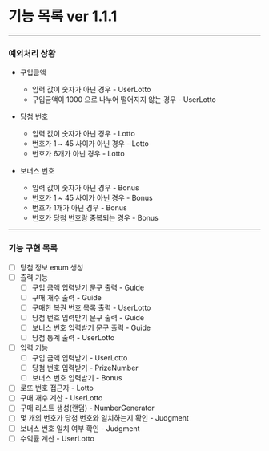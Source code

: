 # 기능 목록 ver 1.1.1
<hr>

### 예외처리 상황
- 구입금액
  - 입력 값이 숫자가 아닌 경우 - UserLotto
  - 구입금액이 1000 으로 나누어 떨어지지 않는 경우 - UserLotto


- 당첨 번호
  - 입력 값이 숫자가 아닌 경우 - Lotto
  - 번호가 1 ~ 45 사이가 아닌 경우 - Lotto
  - 번호가 6개가 아닌 경우 - Lotto


- 보너스 번호
  - 입력 값이 숫자가 아닌 경우 - Bonus
  - 번호가 1 ~ 45 사이가 아닌 경우 - Bonus
  - 번호가 1개가 아닌 경우 - Bonus
  - 번호가 당첨 번호랑 중복되는 경우 - Bonus

<hr>

### 기능 구현 목록

- [ ] 당첨 정보 enum 생성
- [ ] 출력 기능
  - [ ] 구입 금액 입력받기 문구 출력 - Guide
  - [ ] 구매 개수 출력 - Guide
  - [ ] 구매한 복권 번호 목록 출력 - UserLotto
  - [ ] 당첨 번호 입력받기 문구 출력 - Guide
  - [ ] 보너스 번호 입력받기 문구 출력 - Guide
  - [ ] 당첨 통계 출력 - UserLotto
- [ ] 입력 기능
  - [ ] 구입 금액 입력받기 - UserLotto
  - [ ] 당첨 번호 입력받기 - PrizeNumber
  - [ ] 보너스 번호 입력받기 - Bonus

- [ ] 로또 번호 접근자 - Lotto
- [ ] 구매 개수 계산 - UserLotto
- [ ] 구매 리스트 생성(랜덤) - NumberGenerator
- [ ] 몇 개의 번호가 당첨 번호와 일치하는지 확인 - Judgment
- [ ] 보너스 번호 일치 여부 확인 - Judgment
- [ ] 수익률 계산 - UserLotto